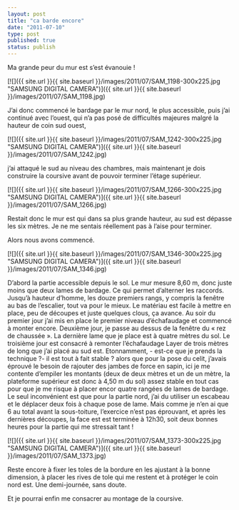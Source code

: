 ```yaml
---
layout: post
title: "ca barde encore"
date: "2011-07-10"
type: post
published: true
status: publish
---
```


Ma grande peur du mur est s’est évanouie !

[![]({{ site.url }}{{ site.baseurl }}/images/2011/07/SAM_1198-300x225.jpg "SAMSUNG DIGITAL CAMERA")]({{ site.url }}{{ site.baseurl }}/images/2011/07/SAM_1198.jpg)

J’ai donc commencé le bardage par le mur nord, le plus accessible, puis j’ai continué avec l’ouest, qui n’a pas posé de difficultés majeures malgré la hauteur de coin sud ouest,

[![]({{ site.url }}{{ site.baseurl }}/images/2011/07/SAM_1242-300x225.jpg "SAMSUNG DIGITAL CAMERA")]({{ site.url }}{{ site.baseurl }}/images/2011/07/SAM_1242.jpg)

j’ai attaqué le sud au niveau des chambres, mais maintenant je dois construire la coursive avant de pouvoir terminer l’étage supérieur.

[![]({{ site.url }}{{ site.baseurl }}/images/2011/07/SAM_1266-300x225.jpg "SAMSUNG DIGITAL CAMERA")]({{ site.url }}{{ site.baseurl }}/images/2011/07/SAM_1266.jpg)

Restait donc le mur est qui dans sa plus grande hauteur, au sud est dépasse les six mètres. Je ne me sentais réellement pas à l’aise pour terminer.

Alors nous avons commencé.

[![]({{ site.url }}{{ site.baseurl }}/images/2011/07/SAM_1346-300x225.jpg "SAMSUNG DIGITAL CAMERA")]({{ site.url }}{{ site.baseurl }}/images/2011/07/SAM_1346.jpg)

D’abord la partie accessible depuis le sol. Le mur mesure 8,60 m, donc juste moins que deux lames de bardage. Ce qui permet d’alterner les raccords. Jusqu’à hauteur d’homme, les douze premiers rangs, y compris la fenêtre au bas de l’escalier, tout va pour le mieux. Le matériau est facile à mettre en place, peu de découpes et juste quelques clous, ça avance. Au soir du premier jour j’ai mis en place le premier niveau d’échafaudage et commencé à monter encore. Deuxième jour, je passe au dessus de la fenêtre du « rez de chaussée ». La dernière lame que je place est à quatre mètres du sol. Le troisième jour est consacré à remonter l’échafaudage Layer de trois mètres de long que j’ai placé au sud est. Etonnamment, - est-ce que je prends la technique ?- il est tout à fait stable ? alors que pour la pose du celit, j’avais éprouvé le besoin de rajouter des jambes de force en sapin, ici je me contente d’empiler les montants (deux de deux mètres et un de un mètre, la plateforme supérieur est donc à 4,50 m du sol) assez stable en tout cas pour que je me risque à placer encor quatre rangées de lames de bardage. Le seul inconvénient est que pour la partie nord, j’ai du utiliser un escabeau et le déplacer deux fois à chaque pose de lame. Mais comme je n’en ai que 6 au total avant la sous-toiture, l’exercice n’est pas éprouvant, et après les dernières découpes, la face est est terminée à 12h30, soit deux bonnes heures pour la partie qui me stressait tant !

[![]({{ site.url }}{{ site.baseurl }}/images/2011/07/SAM_1373-300x225.jpg "SAMSUNG DIGITAL CAMERA")]({{ site.url }}{{ site.baseurl }}/images/2011/07/SAM_1373.jpg)

Reste encore à fixer les toles de la bordure en les ajustant à la bonne dimension, à placer les rives de tole qui me restent et à protéger le coin nord est. Une demi-journée, sans doute.

Et je pourrai enfin me consacrer au montage de la coursive.
